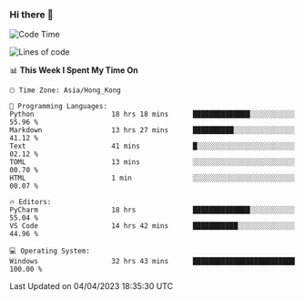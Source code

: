 ### Hi there 👋

<!--
**RoiexLee/RoiexLee** is a ✨ _special_ ✨ repository because its `README.md` (this file) appears on your GitHub profile.

Here are some ideas to get you started:

- 🔭 I’m currently working on ...
- 🌱 I’m currently learning ...
- 👯 I’m looking to collaborate on ...
- 🤔 I’m looking for help with ...
- 💬 Ask me about ...
- 📫 How to reach me: ...
- 😄 Pronouns: ...
- ⚡ Fun fact: ...
-->

<!--START_SECTION:waka-->
![Code Time](http://img.shields.io/badge/Code%20Time-203%20hrs%2052%20mins-blue)

![Lines of code](https://img.shields.io/badge/From%20Hello%20World%20I%27ve%20Written-35.2%20thousand%20lines%20of%20code-blue)

📊 **This Week I Spent My Time On** 

```text
🕑︎ Time Zone: Asia/Hong_Kong

💬 Programming Languages: 
Python                   18 hrs 18 mins      ██████████████░░░░░░░░░░░   55.96 % 
Markdown                 13 hrs 27 mins      ██████████░░░░░░░░░░░░░░░   41.12 % 
Text                     41 mins             █░░░░░░░░░░░░░░░░░░░░░░░░   02.12 % 
TOML                     13 mins             ░░░░░░░░░░░░░░░░░░░░░░░░░   00.70 % 
HTML                     1 min               ░░░░░░░░░░░░░░░░░░░░░░░░░   00.07 % 

🔥 Editors: 
PyCharm                  18 hrs              ██████████████░░░░░░░░░░░   55.04 % 
VS Code                  14 hrs 42 mins      ███████████░░░░░░░░░░░░░░   44.96 % 

💻 Operating System: 
Windows                  32 hrs 43 mins      █████████████████████████   100.00 % 
```


 Last Updated on 04/04/2023 18:35:30 UTC
<!--END_SECTION:waka-->
